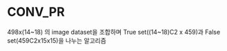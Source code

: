 # CONV_PR
498x(14~18) 의 image dataset을 조합하며 True set((14~18)C2 x 459)과 False set(459C2x15x15)을 나누는 알고리즘
